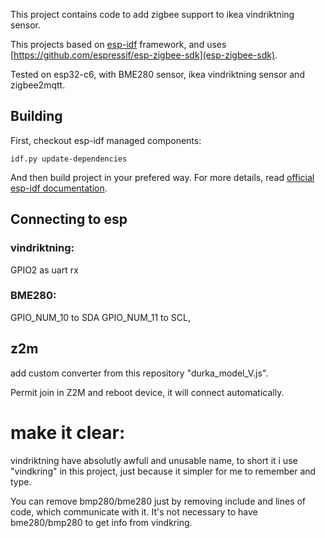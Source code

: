 This project contains code to add zigbee support to ikea vindriktning sensor.

This projects based on [esp-idf](https://github.com/espressif/esp-idf) framework, and uses [https://github.com/espressif/esp-zigbee-sdk](esp-zigbee-sdk).

Tested on esp32-c6, with BME280 sensor, ikea vindriktning sensor and zigbee2mqtt.

## Building

First, checkout esp-idf managed components:

```
idf.py update-dependencies
```

And then build project in your prefered way.
For more details, read [official esp-idf documentation](https://docs.espressif.com/projects/esp-idf/en/latest/esp32/get-started/).


## Connecting to esp

### vindriktning:

GPIO2 as uart rx


### BME280:

GPIO_NUM_10 to SDA
GPIO_NUM_11 to SCL,


## z2m

add custom converter from this repository "durka_model_V.js".

Permit join in Z2M and reboot device, it will connect automatically.


# make it clear:

vindriktning have absolutly awfull and unusable name, to short it i use "vindkring" in this project, just because it simpler for me to remember and type.

You can remove bmp280/bme280 just by removing include and lines of code, which communicate with it. It's not necessary to have bme280/bmp280 to get info from vindkring.